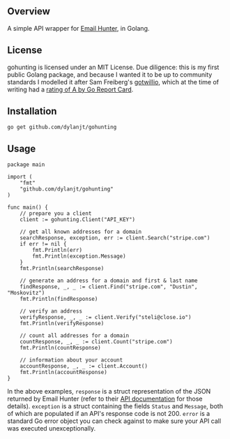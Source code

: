 ## Overview
A simple API wrapper for [Email Hunter](https://emailhunter.co), in Golang.

## License
gohunting is licensed under an MIT License. Due diligence: this is my first public Golang package, and because I wanted it to be up to community standards I modelled it after Sam Freiberg's [gotwillio](https://github.com/sfreiberg/gotwilio), which at the time of writing had a [rating of A by Go Report Card](https://goreportcard.com/report/github.com/sfreiberg/gotwilio).

## Installation
`go get github.com/dylanjt/gohunting`

## Usage

	package main

	import (
		"fmt"
		"github.com/dylanjt/gohunting"
	)

	func main() {
		// prepare you a client
		client := gohunting.Client("API_KEY")

		// get all known addresses for a domain
		searchResponse, exception, err := client.Search("stripe.com")
		if err != nil {
			fmt.Println(err)
			fmt.Println(exception.Message)
		}
		fmt.Println(searchResponse)

		// generate an address for a domain and first & last name
		findResponse, _, _ := client.Find("stripe.com", "Dustin", "Moskovitz")
		fmt.Println(findResponse)

		// verify an address
		verifyResponse, _, _ := client.Verify("steli@close.io")
		fmt.Println(verifyResponse)

		// count all addresses for a domain
		countResponse, _, _ := client.Count("stripe.com")
		fmt.Println(countResponse)

		// information about your account
		accountResponse, _, _ := client.Account()
		fmt.Println(accountResponse)
	}

In the above examples, `response` is a struct representation of the JSON returned by Email Hunter (refer to their [API documentation](https://emailhunter.co/api/docs) for those details). `exception` is a struct containing the fields `Status` and `Message`, both of which are populated if an API's response code is not 200. `error` is a standard Go error object you can check against to make sure your API call was executed unexceptionally.
